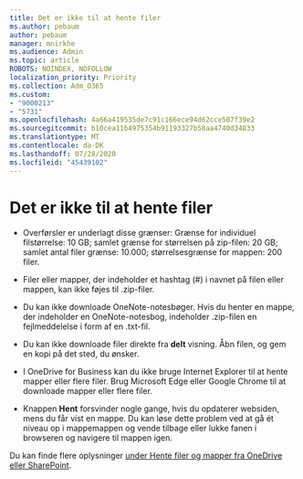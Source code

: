 ```yaml
---
title: Det er ikke til at hente filer
ms.author: pebaum
author: pebaum
manager: mnirkhe
ms.audience: Admin
ms.topic: article
ROBOTS: NOINDEX, NOFOLLOW
localization_priority: Priority
ms.collection: Adm_O365
ms.custom:
- "9000213"
- "5731"
ms.openlocfilehash: 4a66a419535de7c91c166ece94d62cce507f39e2
ms.sourcegitcommit: b10cea11b4975354b91193327b58aa4740d34833
ms.translationtype: MT
ms.contentlocale: da-DK
ms.lasthandoff: 07/28/2020
ms.locfileid: "45439102"
---
```

# <a name="unable-to-download-files"></a>Det er ikke til at hente filer

- Overførsler er underlagt disse grænser: Grænse for individuel filstørrelse: 10 GB; samlet grænse for størrelsen på zip-filen: 20 GB; samlet antal filer grænse: 10.000; størrelsesgrænse for mappen: 200 filer.
- Filer eller mapper, der indeholder et hashtag (#) i navnet på filen eller mappen, kan ikke føjes til .zip-filer.  
    
- Du kan ikke downloade OneNote-notesbøger. Hvis du henter en mappe, der indeholder en OneNote-notesbog, indeholder .zip-filen en fejlmeddelelse i form af en .txt-fil.  
    
- Du kan ikke downloade filer direkte fra **delt** visning. Åbn filen, og gem en kopi på det sted, du ønsker.  
    
- I OneDrive for Business kan du ikke bruge Internet Explorer til at hente mapper eller flere filer. Brug Microsoft Edge eller Google Chrome til at downloade mapper eller flere filer.  
    
- Knappen **Hent** forsvinder nogle gange, hvis du opdaterer websiden, mens du får vist en mappe. Du kan løse dette problem ved at gå ét niveau op i mappemappen og vende tilbage eller lukke fanen i browseren og navigere til mappen igen.  
    
Du kan finde flere oplysninger [under Hente filer og mapper fra OneDrive eller SharePoint](https://support.office.com/article/download-files-and-folders-from-onedrive-or-sharepoint-5c7397b7-19c7-4893-84fe-d02e8fa5df05).